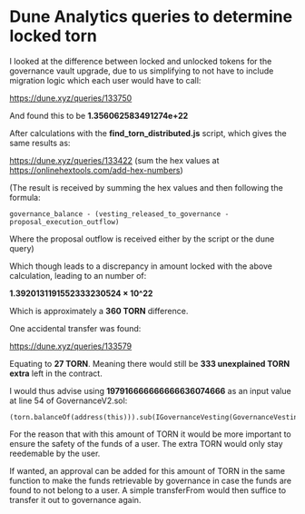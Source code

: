 # Dune Analytics queries to determine locked torn

I looked at the difference between locked and unlocked tokens for the governance vault upgrade,
due to us simplifying to not have to include migration logic which each user would have to call:

https://dune.xyz/queries/133750

And found this to be **1.356062583491274e+22**

After calculations with the **find_torn_distributed.js** script, which gives the same results as:

https://dune.xyz/queries/133422 (sum the hex values at https://onlinehextools.com/add-hex-numbers)

(The result is received by summing the hex values and then following the formula:

```
governance_balance - (vesting_released_to_governance - proposal_execution_outflow)
```

Where the proposal outflow is received either by the script or the dune query)

Which though leads to a discrepancy in amount locked with the above calculation, leading to an number of:

**1.3920131191552333230524 × 10^22**

Which is approximately a **360 TORN** difference.

One accidental transfer was found:

https://dune.xyz/queries/133579

Equating to **27 TORN**. Meaning there would still be **333 unexplained TORN extra** left in the contract.

I would thus advise using **197916666666666636074666** as an input value at line 54 of GovernanceV2.sol:

```
(torn.balanceOf(address(this))).sub(IGovernanceVesting(GovernanceVesting).released().sub(197916666666666636074666))
```

For the reason that with this amount of TORN it would be more important to ensure the safety of the funds of a user.
The extra TORN would only stay reedemable by the user.

If wanted, an approval can be added for this amount of TORN in the same function to make the funds retrievable by governance in case
the funds are found to not belong to a user. A simple transferFrom would then suffice to transfer it out to governance again.
